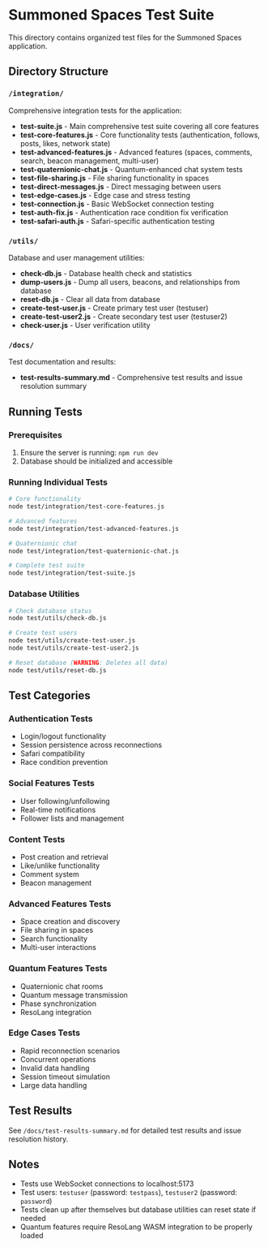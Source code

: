 # Summoned Spaces Test Suite

This directory contains organized test files for the Summoned Spaces application.

## Directory Structure

### `/integration/`
Comprehensive integration tests for the application:

- **test-suite.js** - Main comprehensive test suite covering all core features
- **test-core-features.js** - Core functionality tests (authentication, follows, posts, likes, network state)
- **test-advanced-features.js** - Advanced features (spaces, comments, search, beacon management, multi-user)
- **test-quaternionic-chat.js** - Quantum-enhanced chat system tests
- **test-file-sharing.js** - File sharing functionality in spaces
- **test-direct-messages.js** - Direct messaging between users
- **test-edge-cases.js** - Edge case and stress testing
- **test-connection.js** - Basic WebSocket connection testing
- **test-auth-fix.js** - Authentication race condition fix verification
- **test-safari-auth.js** - Safari-specific authentication testing

### `/utils/`
Database and user management utilities:

- **check-db.js** - Database health check and statistics
- **dump-users.js** - Dump all users, beacons, and relationships from database
- **reset-db.js** - Clear all data from database
- **create-test-user.js** - Create primary test user (testuser)
- **create-test-user2.js** - Create secondary test user (testuser2)
- **check-user.js** - User verification utility

### `/docs/`
Test documentation and results:

- **test-results-summary.md** - Comprehensive test results and issue resolution summary

## Running Tests

### Prerequisites
1. Ensure the server is running: `npm run dev`
2. Database should be initialized and accessible

### Running Individual Tests
```bash
# Core functionality
node test/integration/test-core-features.js

# Advanced features
node test/integration/test-advanced-features.js

# Quaternionic chat
node test/integration/test-quaternionic-chat.js

# Complete test suite
node test/integration/test-suite.js
```

### Database Utilities
```bash
# Check database status
node test/utils/check-db.js

# Create test users
node test/utils/create-test-user.js
node test/utils/create-test-user2.js

# Reset database (WARNING: Deletes all data)
node test/utils/reset-db.js
```

## Test Categories

### Authentication Tests
- Login/logout functionality
- Session persistence across reconnections
- Safari compatibility
- Race condition prevention

### Social Features Tests
- User following/unfollowing
- Real-time notifications
- Follower lists and management

### Content Tests
- Post creation and retrieval
- Like/unlike functionality
- Comment system
- Beacon management

### Advanced Features Tests
- Space creation and discovery
- File sharing in spaces
- Search functionality
- Multi-user interactions

### Quantum Features Tests
- Quaternionic chat rooms
- Quantum message transmission
- Phase synchronization
- ResoLang integration

### Edge Cases Tests
- Rapid reconnection scenarios
- Concurrent operations
- Invalid data handling
- Session timeout simulation
- Large data handling

## Test Results

See `/docs/test-results-summary.md` for detailed test results and issue resolution history.

## Notes

- Tests use WebSocket connections to localhost:5173
- Test users: `testuser` (password: `testpass`), `testuser2` (password: `password`)
- Tests clean up after themselves but database utilities can reset state if needed
- Quantum features require ResoLang WASM integration to be properly loaded